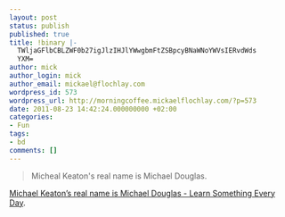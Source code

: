 ```yaml
---
layout: post
status: publish
published: true
title: !binary |-
  TWljaGFlbCBLZWF0b27igJlzIHJlYWwgbmFtZSBpcyBNaWNoYWVsIERvdWds
  YXM=
author: mick
author_login: mick
author_email: mickael@flochlay.com
wordpress_id: 573
wordpress_url: http://morningcoffee.mickaelflochlay.com/?p=573
date: 2011-08-23 14:42:24.000000000 +02:00
categories:
- Fun
tags:
- bd
comments: []
---
```

<blockquote>Micheal Keaton's real name is Michael Douglas.</blockquote>
<a href="http://www.learnsomethingeveryday.co.uk/2011/06/11">Michael Keaton’s real name is Michael Douglas - Learn Something Every Day</a>.
